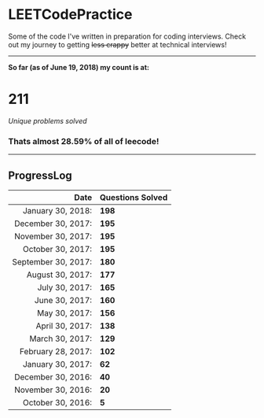 # LEETCodePractice
Some of the code I've written in preparation for coding interviews. Check out my journey to getting ~~less crappy~~ better at technical interviews!

___

**So far (as of June 19, 2018) my count is at:**   
# 211
*Unique problems solved* 
### Thats almost 28.59% of all of leecode! 
___
## ProgressLog  
| Date | Questions Solved |   
| -: | :- |   
| January 30, 2018: | **198** |   
| December 30, 2017: | **195** |   
| November 30, 2017: | **195** |   
| October 30, 2017: | **195** |   
| September 30, 2017: | **180** |   
| August 30, 2017: | **177** |   
| July 30, 2017: | **165** |   
| June 30, 2017: | **160** |   
| May 30, 2017: | **156** |   
| April 30, 2017: | **138** |   
| March 30, 2017: | **129** |   
| February 28, 2017: | **102** |   
| January 30, 2017: | **62** |   
| December 30, 2016: | **40** |   
| November 30, 2016: | **20** |   
| October 30, 2016: | **5**  |   
